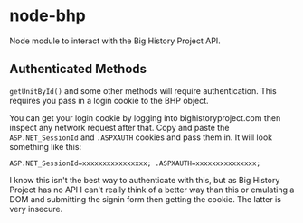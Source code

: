 # node-bhp

Node module to interact with the Big History Project API.

## Authenticated Methods

`getUnitById()` and some other methods will require authentication. This requires you pass in a login cookie to the BHP object.

You can get your login cookie by logging into bighistoryproject.com then inspect any network request after that. Copy and paste the `ASP.NET_SessionId` and `.ASPXAUTH` cookies and pass them in. It will look something like this:

```
ASP.NET_SessionId=xxxxxxxxxxxxxxxx; .ASPXAUTH=xxxxxxxxxxxxxxx;
```

I know this isn't the best way to authenticate with this, but as Big History Project has no API I can't really think of a better way than this or emulating a DOM and submitting the signin form then getting the cookie. The latter is very insecure.
